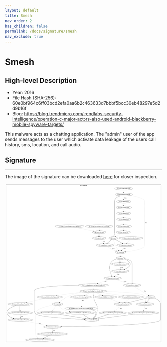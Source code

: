 ```yaml
---
layout: default
title: Smesh
nav_order: 2
has_children: false
permalink: /docs/signature/smesh
nav_exclude: true
---
```


# Smesh

## High-level Description

* Year: 2016
* File Hash (SHA-256): 60e0bf964c6ff03bcd2efa0aa6b2d463633d7bbbf5bcc30eb48297e5d2d9b16f
* Blog: https://blog.trendmicro.com/trendlabs-security-intelligence/operation-c-major-actors-also-used-android-blackberry-mobile-spyware-targets/

This malware acts as a chatting application. The "admin" user of the app sends messages to the user which activate data leakage of the users call history, sms, location, and call audio. 

## Signature
---

The image of the signature can be downloaded [here](../../img/signatures/Smesh.png) for closer inspection.

![](../../img/signatures/Smesh.png)